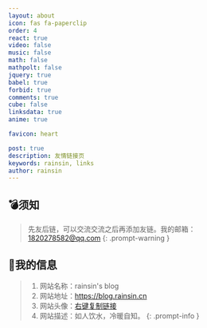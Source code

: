 ```yaml
---
layout: about
icon: fas fa-paperclip
order: 4
react: true
video: false
music: false
math: false
mathpolt: false
jquery: true
babel: true
forbid: true
comments: true
cube: false
linksdata: true
anime: true

favicon: heart

post: true
description: 友情链接页
keywords: rainsin, links
author: rainsin
---
```


<style>
  /*  */
@font-face {
    font-family: "Link 隶书";
    src: url("https://rainsin-1305486451.file.myqcloud.com/rainsin-blog/fonts/links/%E8%87%AA%E7%95%99%E5%AE%8B.woff");
}

#core-wrapper,
#tail-wrapper {
    width: 100%;
    padding-right: 0 !important;
    padding-left: 0 !important;
}

#access-tags,
#access-lastmod {
    display: none;
}

#links-box{
    width: 100%;
    margin-bottom: 25px;
}

.links-box{
    display: grid;
    grid-template-columns: 1fr 1fr 1fr;
    gap: 1rem;
}

@media (max-width: 1300px) {
    .links-box{
        grid-template-columns: 1fr 1fr;
    }
    /* #core-wrapper,
    #tail-wrapper {
    width: 100%;
    padding-right: calc(var(--bs-gutter-x) * .5) !important;
} */
}
@media (max-width: 1000px) {
    .links-box{
        grid-template-columns: 1fr;
    }
}

.links-item-box{
    display: flex;
    color: black;
    padding: 12px;
    background-color: var(--box-bg);
    box-shadow: 0 8px 16px -4px #2c2d300c;
    border: var(--box-border) !important;
    border-radius: 12px;
    transition: all .4s ease-in-out;
}

.links-item-box:hover{
    box-shadow: 0px 0px 20px #a6a8af55;
    border-bottom: var(--box-border) !important;
}

.links-item-img-box{
    display: flex;
    width: 88px;
    aspect-ratio: 1;
    align-content: center;
    justify-content: center;
    flex-wrap: wrap;
}
.links-item-img{
    background-size: cover;
    background-position: center;
    width: 64px;
    height: 64px;
    border-radius: 32px;
    border: 1px solid #dadce0;
}
.links-item-info-box{
    display: flex;
    flex-direction: column;
    justify-content: center;
    margin-left: 18px;
    flex: 1;
    /* font-family: "Link 隶书"; */
    font-weight: bold;
}

.links-item-info-name{
    font-size: 1.4rem;
    color: #000;
    line-height: 2.2rem;
}
.links-item-info-url{
    font-size: .8rem;
    color: #767676;
}
.links-item-info-dec{
    font-size: .8rem;
    color: #767676;
}

</style>

<div id="links-box"></div>

## 💣须知

> 先友后链，可以交流交流之后再添加友链。我的邮箱：1820278582@qq.com
{: .prompt-warning }

## 🔗我的信息

> 1. 网站名称：rainsin's blog
> 2. 网站地址：https://blog.rainsin.cn
> 3. 网站头像：[右键复制链接](https://dlink.host/1drv/aHR0cHM6Ly8xZHJ2Lm1zL2kvcyFBb2VyMmNVNVNsT0ZoX0pMWUVkY1dXQjNvSEFuREE_ZT1FekMwdXQ.webp)
> 4. 网站描述：如人饮水，冷暖自知。
{: .prompt-info }


<script type="text/babel" defer>
  function LinksItem({data}) {
    const item = data.map((e,i)=>{
        const imgobj = {
            backgroundImage: `url(${e.img ? e.img : "https://rainsin-1305486451.file.myqcloud.com/rainsin-blog/img/mm/act.gif"})`
        };
        return(
            <a className="links-item-box" href={e.url} target="_blank">
                <div className="links-item-img-box">
                    <div className="links-item-img" style={imgobj}></div>
                </div>
                <div className="links-item-info-box">
                    <span className="links-item-info-name">{e.name}</span>
                    <span className="links-item-info-url">{e.url}</span>
                    {e.dec ? <span className="links-item-info-dec">
                        {e.dec}
                    </span> : null}
                </div>
            </a>
        );
    });
    return (
        <div className="links-box">
            {item}
        </div>
    );
};

const links_item = ReactDOM.createRoot(document.getElementById('links-box'));
links_item.render(<LinksItem data={links_data}/>);
</script>

<script>
  window.load_event = {
  ...window.load_event,
  animes1: ()=>{$(".links-item-box").hover((e)=>{
      console.log(e);
      anime({
        targets: e.currentTarget.firstChild.firstChild,
        keyframes: [
          {rotate: "18deg",},
          {rotate: "-18deg"},
          {rotate: "10deg"},
          {rotate: "-8deg"},
          {rotate: "5deg"},
          {rotate: "-1deg"},
          {rotate: 0},
        ],
        easing: 'easeInOutSine'
      });
    },(e)=>{
  })},
}
</script>